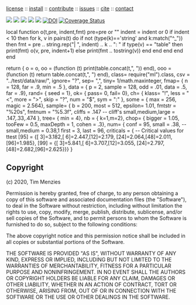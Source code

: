 <p> <a
href="https://github.com/sehero/lua/blob/master/LICENSE">license</a> :: <a
href="https://github.com/sehero/lua/blob/master/INSTALL.md#top">install</a> :: <a
href="https://github.com/sehero/lua/blob/master/CODE_OF_CONDUCT.md#top">contribute</a> :: <a
href="https://github.com/sehero/lua/issues">issues</a> :: <a
href="https://github.com/sehero/lua/blob/master/CITATION.md#top">cite</a> :: <a
href="https://github.com/sehero/lua/blob/master/CONTACT.md#top">contact</a> </p><p> 
<img src="https://img.shields.io/badge/license-mit-red">   
<img src="https://img.shields.io/badge/language-lua-orange">    
<img src="https://img.shields.io/badge/purpose-ai,se-blueviolet">
<img src="https://img.shields.io/badge/platform-mac,*nux-informational">
<a href="https://travis-ci.org/github/sehero/lua"><img 
src="https://travis-ci.org/sehero/lua.svg?branch=master"></a>
<a href="https://zenodo.org/badge/latestdoi/263210595"><img src="https://zenodo.org/badge/263210595.svg" alt="DOI"></a>
<a href='https://coveralls.io/github/sehero/lua?branch=master'><img src='https://coveralls.io/repos/github/sehero/lua/badge.svg?branch=master' alt='Coverage Status' /></a></p>

local function o(t,pre,    indent,fmt)
  pre=pre or ""
  indent = indent or 0
  if indent < 10 then
    for k, v in pairs(t) do
      if not (type(k)=='string' and k:match("^_")) then
        fmt = pre .. string.rep("|  ", indent) .. k .. ": "
        if type(v) == "table" then
          print(fmt)
          o(v, pre, indent+1)
        else
          print(fmt .. tostring(v)) end end end end
end

return {
  o    =  o,
  oo   =  (function (t) print(table.concat(t,", ")) end),
  ooo  =  (function (t) return table.concat(t,", ") end),
  class=  require("ml").class,
  csv  =  "../test/data/raw/",
  ignore= "?",
  sep=    ",",
  tiny=   1/math.maxinteger,
  fmap=   { n   = 128,
            far = .9,
            min = .5
          },
  data =  { p      = 2,
             sample = 128,
             odd    = .01,
             data   = .5,
             far    = .9},
  rand=   { seed = 1}, 
  ok=     { pass= 0, 
            fail= 0},
  ch=     { klass= "!",
            less = "<",
            more = ">",
            skip = "?",
            num  = "$",
            sym  = ":"
          },
  some =  { max  = 256,
            magic = 2.564},
  sample= { b      = 200,
            most   = 512,
            epsilon= 1.01,
            fmtstr = "%20s",
            fmtnum = "%5.3f",
            cliffs = .147
            -- cliff's small,medium,large = .147,.33,.474
            },
  tree=   { min = 4},
  nb =    { k=1,m=2},
  chop=   { bigger   = 1.05,
            tooFew   = 0.5,
            maxDepth = 1,
            cohen = .3},
  num=    { conf  = 95,
            small = .38, -- small,medium = 0.38,1
            first = 3, 
            last  = 96,
            criticals = { -- Critical values for ttest
              [95] = {[ 3]=3.182,[ 6]=2.447,[12]=2.179,
                      [24]=2.064,[48]=2.011,[96]=1.985},
              [99] = {[ 3]=5.841,[ 6]=3.707,[12]=3.055,
                      [24]=2.797,[48]=2.682,[96]=2.625}}}
} 

## Copyright

(c) 2020, Tim Menzies

Permission is hereby granted, free of charge, to any person obtaining a copy
of this software and associated documentation files (the "Software"), to deal
in the Software without restriction, including without limitation the rights
to use, copy, modify, merge, publish, distribute, sublicense, and/or sell
copies of the Software, and to permit persons to whom the Software is
furnished to do so, subject to the following conditions:

The above copyright notice and this permission notice shall be included in all
copies or substantial portions of the Software.

THE SOFTWARE IS PROVIDED "AS IS", WITHOUT WARRANTY OF ANY KIND, EXPRESS OR
IMPLIED, INCLUDING BUT NOT LIMITED TO THE WARRANTIES OF MERCHANTABILITY,
FITNESS FOR A PARTICULAR PURPOSE AND NONINFRINGEMENT. IN NO EVENT SHALL THE
AUTHORS OR COPYRIGHT HOLDERS BE LIABLE FOR ANY CLAIM, DAMAGES OR OTHER
LIABILITY, WHETHER IN AN ACTION OF CONTRACT, TORT OR OTHERWISE, ARISING FROM,
OUT OF OR IN CONNECTION WITH THE SOFTWARE OR THE USE OR OTHER DEALINGS IN THE
SOFTWARE.

